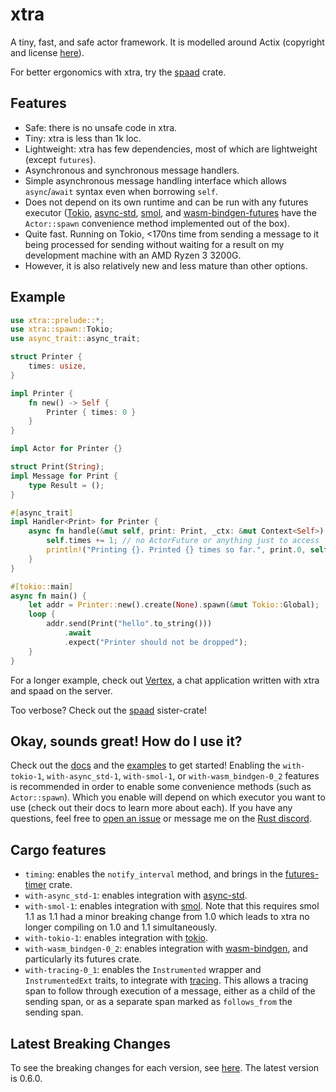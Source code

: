 # xtra
A tiny, fast, and safe actor framework. It is modelled around Actix (copyright and license [here](https://github.com/Restioson/xtra/blob/master/LICENSE-ACTIX)).

For better ergonomics with xtra, try the [spaad](https://crates.io/crates/spaad) crate.

## Features
- Safe: there is no unsafe code in xtra.
- Tiny: xtra is less than 1k loc.
- Lightweight: xtra has few dependencies, most of which are lightweight (except `futures`).
- Asynchronous and synchronous message handlers.
- Simple asynchronous message handling interface which allows `async`/`await` syntax even when borrowing `self`.
- Does not depend on its own runtime and can be run with any futures executor ([Tokio](https://tokio.rs/),
  [async-std](https://async.rs/), [smol](https://github.com/stjepang/smol), and 
  [wasm-bindgen-futures](https://rustwasm.github.io/wasm-bindgen/api/wasm_bindgen_futures/) have the `Actor::spawn`
  convenience method implemented out of the box).
- Quite fast. Running on Tokio, <170ns time from sending a message to it being processed for sending without waiting for a 
result on my development machine with an AMD Ryzen 3 3200G.
- However, it is also relatively new and less mature than other options.

## Example
```rust
use xtra::prelude::*;
use xtra::spawn::Tokio;
use async_trait::async_trait;

struct Printer {
    times: usize,
}

impl Printer {
    fn new() -> Self {
        Printer { times: 0 }
    }
}

impl Actor for Printer {}

struct Print(String);
impl Message for Print {
    type Result = ();
}

#[async_trait]
impl Handler<Print> for Printer {
    async fn handle(&mut self, print: Print, _ctx: &mut Context<Self>) {
        self.times += 1; // no ActorFuture or anything just to access `self`
        println!("Printing {}. Printed {} times so far.", print.0, self.times);
    }
}

#[tokio::main]
async fn main() {
    let addr = Printer::new().create(None).spawn(&mut Tokio::Global);
    loop {
        addr.send(Print("hello".to_string()))
            .await
            .expect("Printer should not be dropped");
    }
}

```

For a longer example, check out [Vertex](https://github.com/Restioson/vertex/tree/development), a chat application
written with xtra and spaad on the server.

Too verbose? Check out the [spaad](https://crates.io/crates/spaad) sister-crate!

## Okay, sounds great! How do I use it?
Check out the [docs](https://docs.rs/xtra) and the [examples](https://github.com/Restioson/xtra/blob/master/examples)
to get started! Enabling the `with-tokio-1`, `with-async_std-1`, `with-smol-1`, or `with-wasm_bindgen-0_2` features
is recommended in order to enable some  convenience methods (such as `Actor::spawn`). Which you enable will depend on
which executor you want to use (check out their docs to learn more about each). If you have any questions, feel free to
[open an issue](https://github.com/Restioson/xtra/issues/new) or message me on the [Rust discord](https://bit.ly/rust-community).

## Cargo features

- `timing`: enables the `notify_interval` method, and brings in the
  [futures-timer](https://github.com/async-rs/futures-timer) crate.
- `with-async_std-1`: enables integration with [async-std](https://async.rs/).
- `with-smol-1`: enables integration with [smol](https://github.com/smol-rs/smol). Note that this requires smol 1.1 as
  1.1 had a minor breaking change from 1.0 which leads to xtra no longer compiling on 1.0 and 1.1 simultaneously.
- `with-tokio-1`: enables integration with [tokio](https://tokio.rs).
- `with-wasm_bindgen-0_2`: enables integration with [wasm-bindgen](https://github.com/rustwasm/wasm-bindgen), and
  particularly its futures crate.
- `with-tracing-0_1`: enables the `Instrumented` wrapper and `InstrumentedExt` traits, to integrate with
  [tracing](https://tracing.rs). This allows a tracing span to follow through execution of a message, either as a child
  of the sending span, or as a separate span marked as `follows_from` the sending span.

## Latest Breaking Changes
To see the breaking changes for each version, see [here](https://github.com/Restioson/xtra/blob/master/BREAKING-CHANGES.md).
The latest version is 0.6.0.
